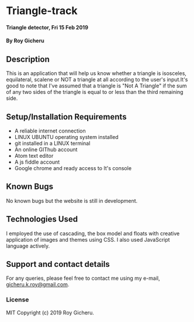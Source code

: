 # Triangle-track
#### Triangle detector,  Fri 15 Feb 2019
#### By Roy Gicheru
## Description
This is an application that will help us know whether a triangle is isosceles, equilateral, scalene or NOT a triangle at all according to the user's input.It's good to note that I've assumed that a triangle is "Not A Triangle" if the sum of any two sides of the triangle is equal to or less than the third remaining side.
## Setup/Installation Requirements
* A reliable internet connection
* LINUX UBUNTU operating system installed
* git installed in a LINUX terminal
* An online GIThub account
* Atom text editor
* A js fiddle account
* Google chrome and ready access to It's console
## Known Bugs
No known bugs but the website is still in development.
## Technologies Used
I employed the use of cascading, the box model and floats with creative application of images and themes using CSS. I also used JavaScript language actively.
## Support and contact details
For any queries, please feel free to contact me using my e-mail, gicheru.k.roy@gmail.com.
### License
MIT
Copyright (c) 2019 Roy Gicheru.
